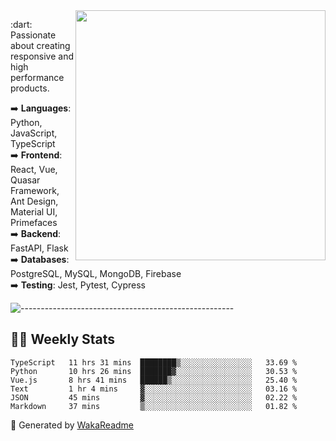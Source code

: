 <img src="https://github-readme-stats.vercel.app/api?username=iguit0&show_icons=true&include_all_commits=true&count_private=true&theme=dracula" min-width="400px" max-width="400px" width="400px" align="right" />

<p align="left"> 
  :dart: Passionate about creating responsive and high performance products.
</p>

<p align="left">
  ➡️ <strong>Languages</strong>: Python, JavaScript, TypeScript<br>
  ➡️ <strong>Frontend</strong>: React, Vue, Quasar Framework, Ant Design, Material UI, Primefaces<br>
  ➡️ <strong>Backend</strong>: FastAPI, Flask<br>
  ➡️ <strong>Databases</strong>: PostgreSQL, MySQL, MongoDB, Firebase<br>
  ➡️ <strong>Testing</strong>: Jest, Pytest, Cypress<br>
</p>

![-----------------------------------------------------](https://raw.githubusercontent.com/andreasbm/readme/master/assets/lines/vintage.png)

## :man_technologist: Weekly Stats
<!--START_SECTION:waka-->

```text
TypeScript   11 hrs 31 mins  ████████▒░░░░░░░░░░░░░░░░   33.69 %
Python       10 hrs 26 mins  ███████▓░░░░░░░░░░░░░░░░░   30.53 %
Vue.js       8 hrs 41 mins   ██████▒░░░░░░░░░░░░░░░░░░   25.40 %
Text         1 hr 4 mins     ▓░░░░░░░░░░░░░░░░░░░░░░░░   03.16 %
JSON         45 mins         ▓░░░░░░░░░░░░░░░░░░░░░░░░   02.22 %
Markdown     37 mins         ▒░░░░░░░░░░░░░░░░░░░░░░░░   01.82 %
```

<!--END_SECTION:waka-->

🚀 Generated by [WakaReadme](https://github.com/athul/waka-readme)
